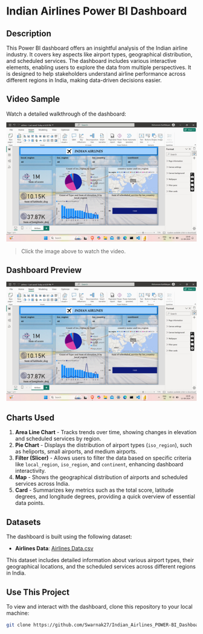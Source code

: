 # Indian Airlines Power BI Dashboard

## Description

This Power BI dashboard offers an insightful analysis of the Indian airline industry. It covers key aspects like airport types, geographical distribution, and scheduled services. The dashboard includes various interactive elements, enabling users to explore the data from multiple perspectives. It is designed to help stakeholders understand airline performance across different regions in India, making data-driven decisions easier.

## Video Sample

Watch a detailed walkthrough of the dashboard:

[![Watch the video](https://github.com/Swarnak27/Indian_Airlines_POWER-BI_Dashboard/blob/main/Dashboard.jpeg)](https://github.com/Swarnak27/Indian_Airlines_POWER-BI_Dashboard/blob/main/Indian_Airlines.mp4)

> Click the image above to watch the video.

## Dashboard Preview

![Indian Airlines Dashboard](https://github.com/Swarnak27/Indian_Airlines_POWER-BI_Dashboard/blob/main/Dashboard.jpeg)

## Charts Used

1. **Area Line Chart** - Tracks trends over time, showing changes in elevation and scheduled services by region.
2. **Pie Chart** - Displays the distribution of airport types (`iso_region`), such as heliports, small airports, and medium airports.
3. **Filter (Slicer)** - Allows users to filter the data based on specific criteria like `local_region`, `iso_region`, and `continent`, enhancing dashboard interactivity.
4. **Map** - Shows the geographical distribution of airports and scheduled services across India.
5. **Card** - Summarizes key metrics such as the total score, latitude degrees, and longitude degrees, providing a quick overview of essential data points.

## Datasets

The dashboard is built using the following dataset:

- **Airlines Data**: [Airlines Data.csv](https://github.com/Swarnak27/Indian_Airlines_POWER-BI_Dashboard/blob/main/Airlines%20Data.csv)

This dataset includes detailed information about various airport types, their geographical locations, and the scheduled services across different regions in India.

## Use This Project

To view and interact with the dashboard, clone this repository to your local machine:

```bash
git clone https://github.com/Swarnak27/Indian_Airlines_POWER-BI_Dashboard.git
